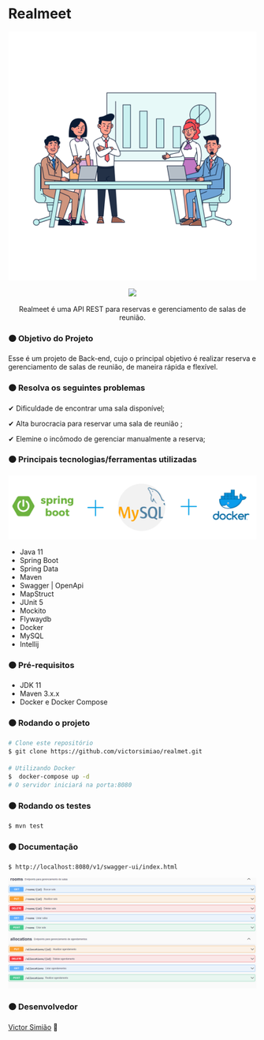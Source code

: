 # Realmeet
![room](imagens/room.png "room")
<div align="center">

![](https://img.shields.io/badge/Status-Em%20Desenvolvimento-orange)

</div>
<div align="center">

Realmeet é uma API REST para reservas e gerenciamento de salas de reunião.

</div> 

### 🟠 Objetivo do Projeto

Esse é um projeto de Back-end, cujo o principal objetivo é realizar reserva e gerenciamento de salas de reunião, de maneira rápida e flexível.

### 🟠 Resolva os seguintes problemas

✔ Dificuldade de encontrar uma sala disponível;

✔ Alta burocracia para reservar uma sala de reunião ;

✔  Elemine o incômodo de gerenciar manualmente a reserva;

### 🟠 Principais tecnologias/ferramentas utilizadas
![tecnologias](imagens/tec.png "tecnologias")
- Java 11
- Spring Boot
- Spring Data
- Maven
- Swagger | OpenApi
- MapStruct
- JUnit 5
- Mockito
- Flywaydb
- Docker
- MySQL
- Intellij

### 🟠 Pré-requisitos

- JDK 11
- Maven 3.x.x
- Docker e Docker Compose
### 🟠 Rodando o projeto
```bash
# Clone este repositório
$ git clone https://github.com/victorsimiao/realmet.git

# Utilizando Docker
$  docker-compose up -d
# O servidor iniciará na porta:8080
```
### 🟠 Rodando os testes
```bash
$ mvn test
```
### 🟠 Documentação
```bash
$ http://localhost:8080/v1/swagger-ui/index.html
```
![swagger](imagens/swagger.png "swagger")

### 🟠 Desenvolvedor
[Victor Simião](https://www.linkedin.com/in/victorsreis/) 🚀